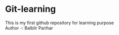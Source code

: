 # Git-learning
This is my first github repository for learning purpose
<br>
Author -: Balblir Parihar
